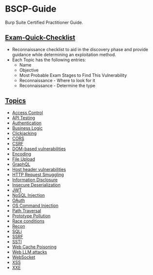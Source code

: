 # BSCP-Guide
Burp Suite Certified Practitioner Guide.

## [Exam-Quick-Checklist](/Exam-Quick-Checklist.md)
- Reconnaissance checklist to aid in the discovery phase and provide guidance while determining an exploitation method.
- Each Topic has the following entries:
    - Name
    - Objective
    - Most Probable Exam Stages to Find This Vulnerability
    - Reconnaissance - Where to look for it
    - Reconnaissance - Determine the type

## [Topics](/Topics)
- [Access Control](/Topics/Access%20Control.md)
- [API Testing](/Topics/API%20Testing.md)
- [Authentication](/Topics/Authentication.md)
- [Business Logic](/Topics/Business%20Logic.md)
- [Clickjacking](/Topics/Clickjacking.md)
- [CORS](/Topics/CORS.md)
- [CSRF](/Topics/CSRF.md)
- [DOM-based vulnerabilities](/Topics/DOM-based%20vulnerabilities.md)
- [Encoding](/Topics/Encoding.md)
- [File Upload](/Topics/File%20Upload.md)
- [GraphQL](/Topics/GraphQL.md)
- [Host header vulnerabilities](/Topics/Host%20header%20vulnerabilities.md)
- [HTTP Request Smuggling](/Topics/HTTP%20Request%20Smuggling.md)
- [Information Disclosure](/Topics/Information%20Disclosure.md)
- [Insecure Deserialization](/Topics/Insecure%20Deserialization.md)
- [JWT](/Topics/JWT.md)
- [NoSQL Injection](/Topics/NoSQL%20Injection.md)
- [OAuth](/Topics/OAuth.md)
- [OS Command Injection](/Topics/OS%20Command%20Injection.md)
- [Path Traversal](/Topics/Path%20Traversal.md)
- [Prototype Pollution](/Topics/Prototype%20Pollution.md)
- [Race conditions](/Topics/Race%20conditions.md)
- [Recon](/Topics/Recon.md)
- [SQLi](/Topics/SQLi.md)
- [SSRF](/Topics/SSRF.md)
- [SSTI](/Topics/SSTI.md)
- [Web Cache Poisoning](/Topics/Web%20Cache%20Poisoning.md)
- [Web LLM attacks](/Topics/Web%20LLM%20attacks.md)
- [WebSocket](/Topics/WebSocket.md)
- [XSS](/Topics/XSS.md)
- [XXE](/Topics/XXE.md)
